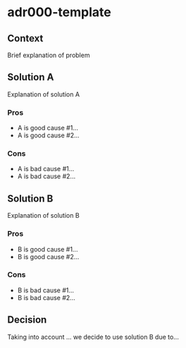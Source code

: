 # adr000-template


## Context

Brief explanation of problem

## Solution A

Explanation of solution A

### Pros

- A is good cause #1...
- A is good cause #2...

### Cons

- A is bad cause #1...
- A is bad cause #2...

## Solution B

Explanation of solution B

### Pros

- B is good cause #1...
- B is good cause #2...

### Cons

- B is bad cause #1...
- B is bad cause #2...


## Decision

Taking into account ... we decide to use solution B due to...
